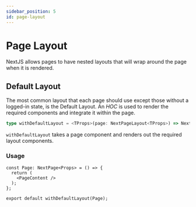 ```yaml
---
sidebar_position: 5
id: page-layout
---
```


# Page Layout

NextJS allows pages to have nested layouts that will wrap around the page when it is rendered.

## Default Layout

The most common layout that each page should use except those without a logged-in state, is the Default Layout.
An _HOC_ is used to render the required components and integrate it within the page.

```ts
type withDefaultLayout = <TProps>(page: NextPageLayout<TProps>) => NextPageLayout<TProps>
```

`withDefaultLayout` takes a page component and renders out the required layout components.

### Usage

```tsx
const Page: NextPage<Props> = () => {
  return (
    <PageContent />
  );
};

export default withDefaultLayout(Page);
```

